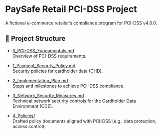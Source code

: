 # PaySafe Retail PCI-DSS Project

A fictional e-commerce retailer’s compliance program for PCI-DSS v4.0.0.

## 📂 Project Structure

- [0_PCI-DSS_Fundamentals.md](./0_PCI-DSS_Fundamentals.md)  
  Overview of PCI-DSS requirements.

- [1_Payment_Security_Policy.md](./1_Payment_Security_Policy.md)  
  Security policies for cardholder data (CHD).

- [2_Implementation_Plan.md](./2_Implementation_Plan.md)  
  Steps and milestones to achieve PCI-DSS compliance.

- [3_Network_Security_Measures.md](./3_Network_Security_Measures.md)  
  Technical network security controls for the Cardholder Data Environment (CDE).

- [4_Policies/](./4_Policies/)  
  Drafted policy documents aligned with PCI-DSS (e.g., data protection, access control).

